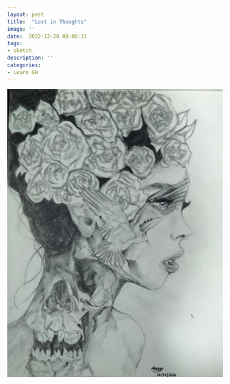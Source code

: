 ```yaml
---
layout: post
title:  "Lost in Thoughts"
image: ''
date:  2022-12-20 00:06:31
tags:
- sketch
description: ''
categories:
- Learn GH 
---
```


<img src="/assets/img/sketch06.jpeg">



